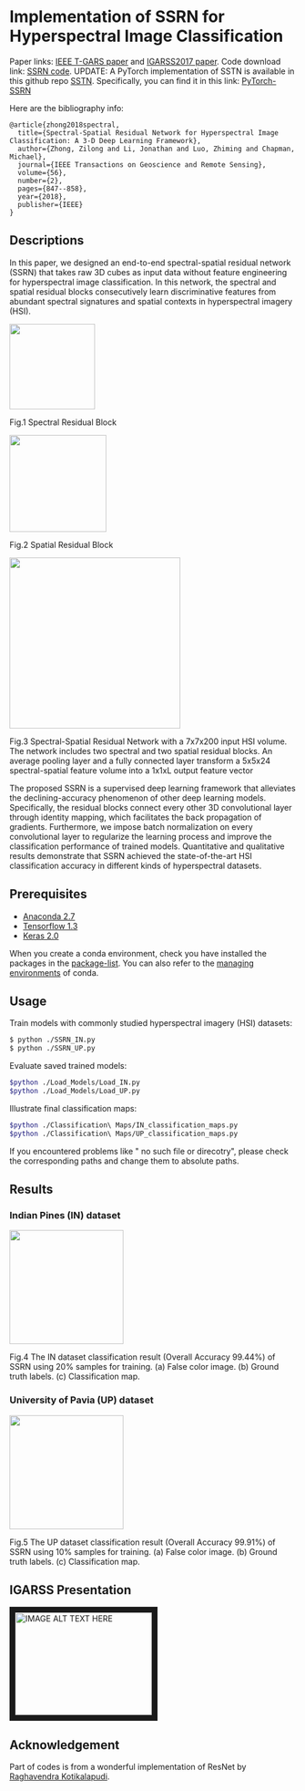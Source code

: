 # Implementation of SSRN for Hyperspectral Image Classification

Paper links: [IEEE T-GARS paper](http://ieeexplore.ieee.org/document/8061020/) and [IGARSS2017 paper](https://www.researchgate.net/publication/320145356_Deep_Residual_Networks_for_Hyperspectral_Image_Classification).
Code download link: [SSRN code](https://github.com/zilongzhong/SSRN/archive/master.zip).
UPDATE: A PyTorch implementation of SSTN is available in this github repo [SSTN](https://github.com/zilongzhong/SSTN). Specifically, you can find it in this link: [PyTorch-SSRN](https://github.com/zilongzhong/SSTN/blob/main/NetworksBlocks.py)

Here are the bibliography info:
<br/>

```jason
@article{zhong2018spectral,
  title={Spectral-Spatial Residual Network for Hyperspectral Image Classification: A 3-D Deep Learning Framework},
  author={Zhong, Zilong and Li, Jonathan and Luo, Zhiming and Chapman, Michael},
  journal={IEEE Transactions on Geoscience and Remote Sensing},
  volume={56},
  number={2},
  pages={847--858},
  year={2018},
  publisher={IEEE}
}
```

## Descriptions
In this paper, we designed an end-to-end spectral-spatial residual network (SSRN) that takes raw 3D cubes as input data without feature engineering for hyperspectral image classification. In this network, the spectral and spatial residual blocks consecutively learn discriminative features from abundant spectral signatures and spatial contexts in hyperspectral imagery (HSI).

<img src="figure/fig1_1.png" height="150"/>

Fig.1 Spectral Residual Block

<img src="figure/fig1_2.png" height="170"/>

Fig.2 Spatial Residual Block

<img src="figure/new_fig.png" height="300"/>

Fig.3  Spectral-Spatial Residual Network with a 7x7x200 input HSI volume. The network includes two spectral and two spatial residual blocks. An average pooling layer and a fully connected layer transform a 5x5x24 spectral-spatial feature volume into a 1x1xL output feature vector

The proposed SSRN is a supervised deep learning framework that alleviates the declining-accuracy phenomenon of other deep learning models. Specifically, the residual blocks connect every other 3D convolutional layer through identity mapping, which facilitates the back propagation of gradients. Furthermore, we impose batch normalization on every convolutional layer to regularize the learning process and improve the classification performance of trained models. Quantitative and qualitative results demonstrate that SSRN achieved the state-of-the-art HSI classification accuracy in different kinds of hyperspectral datasets.


## Prerequisites

- [Anaconda 2.7](https://www.anaconda.com/download/#linux)
- [Tensorflow 1.3](https://github.com/tensorflow/tensorflow/tree/r1.3)
- [Keras 2.0](https://github.com/fchollet/keras)

When you create a conda environment, check you have installed the packages in the [package-list](https://github.com/zilongzhong/SSRN/blob/master/package-list.txt). You can also refer to the [managing environments](https://conda.io/docs/user-guide/tasks/manage-environments.html) of conda.


## Usage

Train models with commonly studied hyperspectral imagery (HSI) datasets:
```bash
$ python ./SSRN_IN.py
$ python ./SSRN_UP.py

```
Evaluate saved trained models:
```bash
$python ./Load_Models/Load_IN.py
$python ./Load_Models/Load_UP.py

```
Illustrate final classification maps:
```bash
$python ./Classification\ Maps/IN_classification_maps.py
$python ./Classification\ Maps/UP_classification_maps.py

```

If you encountered problems like " no such file or direcotry", please check the corresponding paths and change them to absolute paths.

## Results

### Indian Pines (IN) dataset

<img src="figure/fig3.png" height="200"/>

Fig.4  The IN dataset classification result (Overall Accuracy 99.44%) of SSRN using 20% samples for training. (a) False color image. (b) Ground truth labels. (c) Classification map. 

### University of Pavia (UP) dataset

<img src="figure/fig2.png" height="200"/>

Fig.5  The UP dataset classification result (Overall Accuracy 99.91%) of SSRN using 10% samples for training. (a) False color image. (b) Ground truth labels. (c) Classification map.

## IGARSS Presentation

<a href="https://www.youtube.com/watch?v=Od1DQESmbFg&t=0s" target="_blank"><img src="https://i.ytimg.com/vi/Od1DQESmbFg/maxresdefault.jpg"
alt="IMAGE ALT TEXT HERE" width="240" height="180" border="10" /></a>

## Acknowledgement

Part of codes is from a wonderful implementation of ResNet by [Raghavendra Kotikalapudi](https://github.com/raghakot/keras-resnet).
